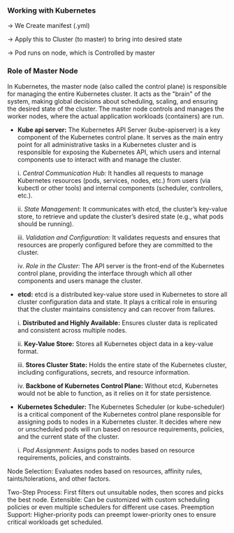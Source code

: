 ### Working with Kubernetes

→ We Create manifest (.yml)

→ Apply this to Cluster (to master) to bring into desired state

→ Pod runs on node, which is Controlled by master

### Role of Master Node

In Kubernetes, the master node (also called the control plane) is responsible for managing the entire Kubernetes cluster. It acts as the "brain" of the system, making global decisions about scheduling, scaling, and ensuring the desired state of the cluster. The master node controls and manages the worker nodes, where the actual application workloads (containers) are run.

* **Kube api server:** The Kubernetes API Server (kube-apiserver) is a key component of the Kubernetes control plane. It serves as the main entry point for all administrative tasks in a Kubernetes cluster and is responsible for exposing the Kubernetes API, which users and internal components use to interact with and manage the cluster.

    i. *Central Communication Hub:* It handles all requests to manage Kubernetes resources (pods, services, nodes, etc.) from users (via kubectl or other tools) and internal components (scheduler, controllers, etc.).
    
    ii. *State Management:* It communicates with etcd, the cluster’s key-value store, to retrieve and update the cluster’s desired state (e.g., what pods should be running).

    iii. *Validation and Configuration:* It validates requests and ensures that resources are properly configured before they are committed to the cluster.

    iv. *Role in the Cluster:* The API server is the front-end of the Kubernetes control plane, providing the interface through which all other components and users manage the cluster.
* **etcd:** etcd is a distributed key-value store used in Kubernetes to store all cluster configuration data and state. It plays a critical role in ensuring that the cluster maintains consistency and can recover from failures.
    
    i. **Distributed and Highly Available:** Ensures cluster data is replicated and consistent across multiple nodes.

   ii. **Key-Value Store:** Stores all Kubernetes object data in a key-value format.

   iii. **Stores Cluster State:** Holds the entire state of the Kubernetes cluster, including configurations, secrets, and resource information.
   
    iv. **Backbone of Kubernetes Control Plane:** Without etcd, Kubernetes would not be able to function, as it relies on it for state persistence.
* **Kubernetes Scheduler:** The Kubernetes Scheduler (or kube-scheduler) is a critical component of the Kubernetes control plane responsible for assigning pods to nodes in a Kubernetes cluster. It decides where new or unscheduled pods will run based on resource requirements, policies, and the current state of the cluster.
   
   i. *Pod Assignment:* Assigns pods to nodes based on resource requirements, policies, and constraints.

Node Selection: Evaluates nodes based on resources, affinity rules, taints/tolerations, and other factors.

   Two-Step Process: First filters out unsuitable nodes, then scores and picks the best node.
   Extensible: Can be customized with custom scheduling policies or even multiple schedulers for different use cases.
   Preemption Support: Higher-priority pods can preempt lower-priority ones to ensure critical workloads get scheduled.
